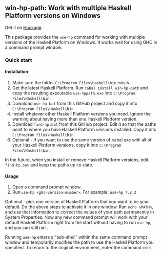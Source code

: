 ## win-hp-path: Work with multiple Haskell Platform versions on Windows

Get it on [Hackage](http://hackage.haskell.org/package/win-hp-path).

This package provides the `use-hp` command for working with
multiple versions of the Haskell Platform on Windows. It works well
for using GHC in a command prompt window.

### Quick start

#### Installation

1. Make sure the folder `C:\Program Files\Haskell\bin` exists.
1. Get the latest Haskell Platform. Run `cabal install win-hp-path` and copy the resulting executable `use-hppath.exe` into `C:\Program Files\Haskell\bin`.
1. Download `use-hp.bat` from this GitHub project and copy it into `C:\Program Files\Haskell\bin`.
1. Install whatever other Haskell Platform versions you need. Ignore the warning about having more than one Haskell Platform version.
1. Download `find-hp.bat` from this GitHub project. Edit it so that the paths point to where you have Haskell Platform versions installed. Copy it into `C:\Program Files\Haskell\bin`.
1. Optional - if you want to use the same version of cabal.exe with all of your Haskell Platform versions, copy it into `C:\Program Files\Haskell\bin`.

In the future, when you install or remove Haskell Platform versions,
edit `find-hp.bat` and keep the paths up-to-date.

#### Usage

1. Open a command prompt window.
1. Run `use-hp <ghc-version-number>`. For example: `use-hp 7.8.3`

Optional - pick one version of Haskell Platform that you want to be
your default. Do the above steps to activate it in one window.  Run
`echo %PATH%`, and use that information to correct the values of your
path permanently in System Properties. Now any new command prompt will
work with your default Haskell Platform right from the
start without having to run `use-hp`, and you can still run .

Running `use-hp` enters a "sub-shell" within the same command prompt
window and temporarily modifies the path to use the Haskell Platform
you specified.  To return to the original environment, enter the
command `exit`.
